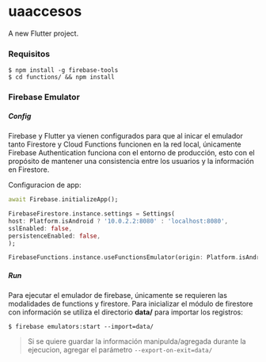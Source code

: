 # uaaccesos

A new Flutter project.

### Requisitos
```console
$ npm install -g firebase-tools
$ cd functions/ && npm install
```

### Firebase Emulator

##### Config
Firebase y Flutter ya vienen configurados para que al inicar el emulador tanto Firestore y Cloud Functions funcionen en la red local, únicamente Firebase Authentication funciona con el entorno de producción, esto con el propósito de mantener una consistencia entre los usuarios y la información en Firestore.

Configuracion de app:
```dart
await Firebase.initializeApp();

FirebaseFirestore.instance.settings = Settings(
host: Platform.isAndroid ? '10.0.2.2:8080' : 'localhost:8080',
sslEnabled: false,
persistenceEnabled: false,
);

FirebaseFunctions.instance.useFunctionsEmulator(origin: Platform.isAndroid ? 'http://10.0.2.2:5001' : 'http://localhost:5001');
``` 

##### Run
Para ejecutar el emulador de firebase, únicamente se requieren las modalidades de functions y firestore. Para inicializar el módulo de firestore con información se utiliza el directorio **data/** para importar los registros:
```console
$ firebase emulators:start --import=data/
```

> Si se quiere guardar la información manipulda/agregada durante la ejecucion, agregar el parámetro ```--export-on-exit=data/```
